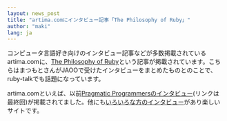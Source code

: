 ```yaml
---
layout: news_post
title: "artima.comにインタビュー記事「The Philosophy of Ruby」"
author: "maki"
lang: ja
---
```


コンピュータ言語好き向けのインタビュー記事などが多数掲載されているartima.comに、[The Philosophy of
Ruby][1]という記事が掲載されています。こちらはまつもとさんがJAOOで受けたインタビューをまとめたものとのことで、ruby-talkでも話題になっています。

artima.comといえば、以前[Pragmatic
Programmersのインタビュー][2](リンクは最終回)が掲載されてました。他にも[いろいろな方のインタビュー][3]があり楽しいサイトです。



[1]: http://www.artima.com/intv/ruby.html
[2]: http://www.artima.com/intv/plain.html
[3]: http://www.artima.com/intv/index.html
